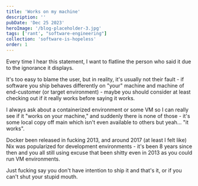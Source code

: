 ```yaml
---
title: 'Works on my machine'
description: ''
pubDate: 'Dec 25 2023'
heroImage: '/blog-placeholder-3.jpg'
tags: ['rant', "software-engineering"]
collection: 'software-is-hopeless'
order: 1
---
```


Every time I hear this statement, I want to flatline the person who said it due to the ignorance it displays.

It's too easy to blame the user, but in reality, it's usually not their fault - if software you ship behaves differently on "your" machine and machine of end-customer (or target environment) - maybe you should consider at least checking out if it really works before saying it works.

I always ask about a containerized environment or some VM so I can really see if it "works on your machine," and suddenly there is none of those - it's some local copy off main which isn't even available to others but yeah... "it works".

Docker been released in fucking 2013, and around 2017 (at least I felt like) Nix was popularized for development environments - it's been 8 years since then and you all still using excuse that been shitty even in 2013 as you could run VM environments.

Just fucking say you don't have intention to ship it and that's it, or if you can't shut your stupid mouth.
